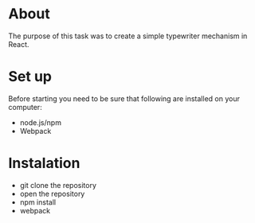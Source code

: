 # About

The purpose of this task was to create a simple typewriter mechanism in React.

# Set up

Before starting you need to be sure that following are installed on your computer:

- node.js/npm
- Webpack

# Instalation
- git clone the repository
- open the repository
- npm install
- webpack
